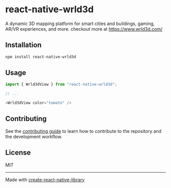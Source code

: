 # react-native-wrld3d

A dynamic 3D mapping platform for smart cities and buildings, gaming, AR/VR experiences, and more. checkout more at https://www.wrld3d.com/

## Installation

```sh
npm install react-native-wrld3d
```

## Usage

```js
import { Wrld3dView } from "react-native-wrld3d";

// ...

<Wrld3dView color="tomato" />
```

## Contributing

See the [contributing guide](CONTRIBUTING.md) to learn how to contribute to the repository and the development workflow.

## License

MIT

---

Made with [create-react-native-library](https://github.com/callstack/react-native-builder-bob)
